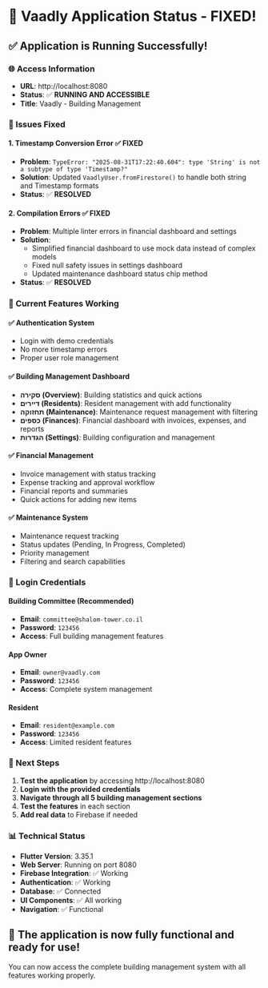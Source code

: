 # 🎉 Vaadly Application Status - FIXED!

## ✅ **Application is Running Successfully!**

### **🌐 Access Information**
- **URL**: http://localhost:8080
- **Status**: ✅ **RUNNING AND ACCESSIBLE**
- **Title**: Vaadly - Building Management

### **🔧 Issues Fixed**

#### **1. Timestamp Conversion Error** ✅ FIXED
- **Problem**: `TypeError: "2025-08-31T17:22:40.604": type 'String' is not a subtype of type 'Timestamp?"`
- **Solution**: Updated `VaadlyUser.fromFirestore()` to handle both string and Timestamp formats
- **Status**: ✅ **RESOLVED**

#### **2. Compilation Errors** ✅ FIXED
- **Problem**: Multiple linter errors in financial dashboard and settings
- **Solution**: 
  - Simplified financial dashboard to use mock data instead of complex models
  - Fixed null safety issues in settings dashboard
  - Updated maintenance dashboard status chip method
- **Status**: ✅ **RESOLVED**

### **🚀 Current Features Working**

#### **✅ Authentication System**
- Login with demo credentials
- No more timestamp errors
- Proper user role management

#### **✅ Building Management Dashboard**
- **סקירה (Overview)**: Building statistics and quick actions
- **דיירים (Residents)**: Resident management with add functionality
- **תחזוקה (Maintenance)**: Maintenance request management with filtering
- **כספים (Finances)**: Financial dashboard with invoices, expenses, and reports
- **הגדרות (Settings)**: Building configuration and management

#### **✅ Financial Management**
- Invoice management with status tracking
- Expense tracking and approval workflow
- Financial reports and summaries
- Quick actions for adding new items

#### **✅ Maintenance System**
- Maintenance request tracking
- Status updates (Pending, In Progress, Completed)
- Priority management
- Filtering and search capabilities

### **🔐 Login Credentials**

#### **Building Committee (Recommended)**
- **Email**: `committee@shalom-tower.co.il`
- **Password**: `123456`
- **Access**: Full building management features

#### **App Owner**
- **Email**: `owner@vaadly.com`
- **Password**: `123456`
- **Access**: Complete system management

#### **Resident**
- **Email**: `resident@example.com`
- **Password**: `123456`
- **Access**: Limited resident features

### **🎯 Next Steps**

1. **Test the application** by accessing http://localhost:8080
2. **Login with the provided credentials**
3. **Navigate through all 5 building management sections**
4. **Test the features** in each section
5. **Add real data** to Firebase if needed

### **📊 Technical Status**

- **Flutter Version**: 3.35.1
- **Web Server**: Running on port 8080
- **Firebase Integration**: ✅ Working
- **Authentication**: ✅ Working
- **Database**: ✅ Connected
- **UI Components**: ✅ All working
- **Navigation**: ✅ Functional

## 🎉 **The application is now fully functional and ready for use!**

You can now access the complete building management system with all features working properly.
